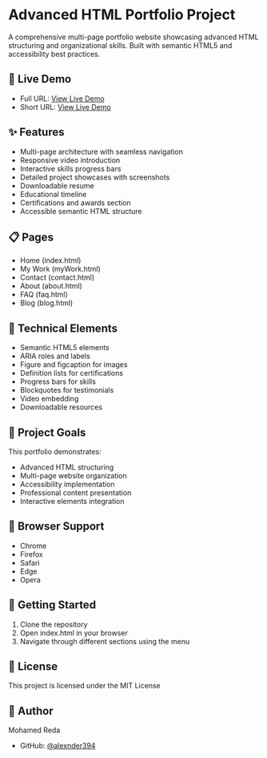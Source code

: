 # Advanced HTML Portfolio Project

A comprehensive multi-page portfolio website showcasing advanced HTML structuring and organizational skills. Built with semantic HTML5 and accessibility best practices.

## 🔗 Live Demo

- Full URL: [View Live Demo](https://alexnder394.github.io/.NET-Full-Stack-Mentorship-Projects/Advanced%20HTML%20Portfolio%20Project/)
- Short URL: [View Live Demo](https://sor.bz/HTML-Portfolio-Project)

## ✨ Features

- Multi-page architecture with seamless navigation
- Responsive video introduction
- Interactive skills progress bars
- Detailed project showcases with screenshots
- Downloadable resume
- Educational timeline
- Certifications and awards section
- Accessible semantic HTML structure

## 📋 Pages

- Home (index.html)
- My Work (myWork.html)
- Contact (contact.html)
- About (about.html)
- FAQ (faq.html)
- Blog (blog.html)

## 🔧 Technical Elements

- Semantic HTML5 elements
- ARIA roles and labels
- Figure and figcaption for images
- Definition lists for certifications
- Progress bars for skills
- Blockquotes for testimonials
- Video embedding
- Downloadable resources

## 🎯 Project Goals

This portfolio demonstrates:

- Advanced HTML structuring
- Multi-page website organization
- Accessibility implementation
- Professional content presentation
- Interactive elements integration

## 📱 Browser Support

- Chrome
- Firefox
- Safari
- Edge
- Opera

## 🚀 Getting Started

1. Clone the repository
2. Open index.html in your browser
3. Navigate through different sections using the menu

## 📄 License

This project is licensed under the MIT License

## 👤 Author

Mohamed Reda

- GitHub: [@alexnder394](https://github.com/alexnder394)
